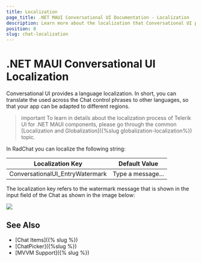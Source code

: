 ```yaml
---
title: Localization
page_title: .NET MAUI Conversational UI Documentation - Localization
description: Learn more about the localization that Conversational UI provides
position: 8
slug: chat-localization
---
```


# .NET MAUI Conversational UI Localization

Conversational UI provides a language localization. In short, you can translate the used across the Chat control phrases to other languages, so that your app can be adapted to different regions.

>important To learn in details about the localization process of Telerik UI for .NET MAUI components, please go through the common [Localization and Globalization]({%slug globalization-localization%}) topic.

In RadChat you can localize the following string:

| Localization Key | Default Value |
| -----------------| ------------- |
| ConversationalUI_EntryWatermark | Type a message... | 

The localization key refers to the watermark message that is shown in the input field of the Chat as shown in the image below:

![](images/)

	
## See Also

- [Chat Items]({% slug  %}) 
- [ChatPicker]({%slug %})
- [MVVM Support]({% slug %})
